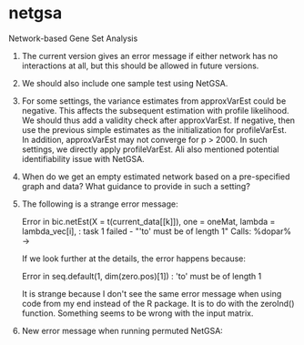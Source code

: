 # netgsa
Network-based Gene Set Analysis

1. The current version gives an error message if either network has no interactions at all, but this should be allowed in future versions. 

2. We should also include one sample test using NetGSA.

3. For some settings, the variance estimates from approxVarEst could be negative. This affects the subsequent estimation with profile likelihood. We should thus add a validity check after approxVarEst. If negative, then use the previous simple estimates as the initialization for profileVarEst. In addition, approxVarEst may not converge for p > 2000. In such settings, we directly apply profileVarEst. Ali also mentioned potential identifiability issue with NetGSA.

4. When do we get an empty estimated network based on a pre-specified graph and data? What guidance to provide in such a setting?
5. The following is a strange error message:
    
    Error in bic.netEst(X = t(current_data[[k]]), one = oneMat, lambda = lambda_vec[i],  :
      task 1 failed - "'to' must be of length 1"
    Calls: %dopar% -> <Anonymous>
    
    If we look further at the details, the error happens because:
    
    Error in seq.default(1, dim(zero.pos)[1]) : 'to' must be of length 1
 
    It is strange because I don't see the same error message when using code from my end instead of the R package. It is to do with the zeroInd() function. Something seems to be wrong with the input matrix. 
 
6. New error message when running permuted NetGSA: 

    
